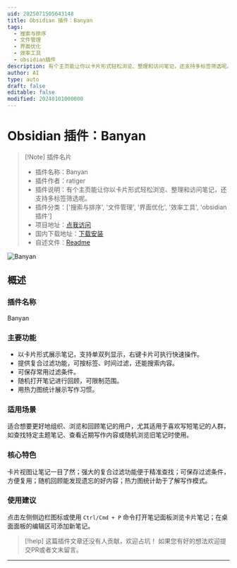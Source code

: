```yaml
---
uid: 2025071505643148
title: Obsidian 插件：Banyan
tags:
  - 搜索与排序
  - 文件管理
  - 界面优化
  - 效率工具
  - obsidian插件
description: 有个主页能让你以卡片形式轻松浏览、整理和访问笔记，还支持多标签筛选呢。
author: AI
type: auto
draft: false
editable: false
modified: 20240101000000
---
```


# Obsidian 插件：Banyan

> [!Note] 插件名片
> - 插件名称：Banyan
> - 插件作者：ratiger
> - 插件说明：有个主页能让你以卡片形式轻松浏览、整理和访问笔记，还支持多标签筛选呢。
> - 插件分类：['搜索与排序', '文件管理', '界面优化', '效率工具', 'obsidian插件']
> - 项目地址：[点我访问](https://github.com/ratiger/obsidian-banyan)
> - 国内下载地址：[下载安装](https://pkmer.cn/products/plugin/pluginMarket/?banyan)
> - 自述文件：[Readme](https://ghproxy.net/https://raw.githubusercontent.com/ratiger/obsidian-banyan/master/README.md)

![Banyan](https://cdn.pkmer.cn/covers/banyan_internal_0.png!pkmer)

## 概述

### 插件名称
Banyan

### 主要功能
- 以卡片形式展示笔记，支持单双列显示，右键卡片可执行快速操作。
- 提供复合过滤功能，可按标签、时间过滤，还能搜索内容。
- 可保存常用过滤条件。
- 随机打开笔记进行回顾，可限制范围。
- 用热力图统计展示写作习惯。

### 适用场景
适合想要更好地组织、浏览和回顾笔记的用户，尤其适用于喜欢写短笔记的人群，如查找特定主题笔记、查看近期写作内容或随机浏览旧笔记时使用。

### 核心特色
卡片视图让笔记一目了然；强大的复合过滤功能便于精准查找；可保存过滤条件，方便复用；随机回顾能发现遗忘的好内容；热力图统计助于了解写作模式。

### 使用建议
点击左侧侧边栏图标或使用 `Ctrl/Cmd + P` 命令打开笔记面板浏览卡片笔记；在桌面面板的编辑区可添加新笔记。


> [!help] 
> 这篇插件文章还没有人贡献，欢迎占坑！
> 如果您有好的想法欢迎提交PR或者文末留言。
> 

---


